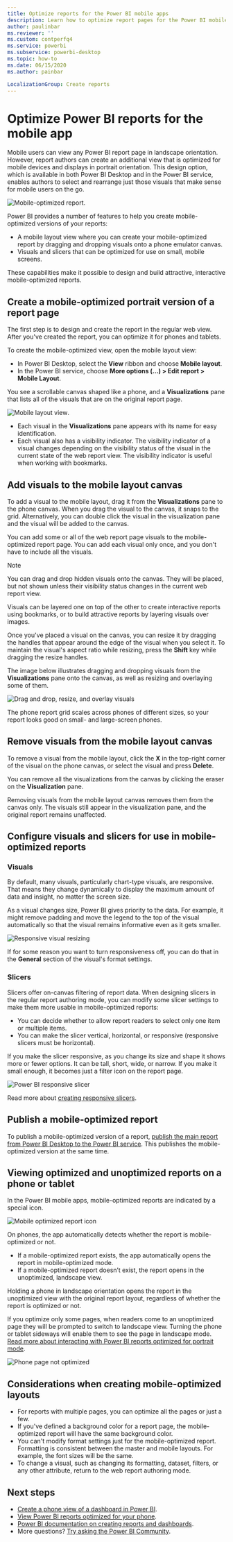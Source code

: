 ```yaml
---
title: Optimize reports for the Power BI mobile apps
description: Learn how to optimize report pages for the Power BI mobile apps by creating a portrait version of the report specifically for phones and tablets.
author: paulinbar
ms.reviewer: ''
ms.custom: contperfq4
ms.service: powerbi
ms.subservice: powerbi-desktop
ms.topic: how-to
ms.date: 06/15/2020
ms.author: painbar

LocalizationGroup: Create reports
---
```

# Optimize Power BI reports for the mobile app
Mobile users can view any Power BI report page in landscape orientation. However, report authors can create an additional view that is optimized for mobile devices and displays in portrait orientation. This design option, which is available in both Power BI Desktop and in the Power BI service, enables authors to select and rearrange just those visuals that make sense for mobile users on the go.

![Mobile-optimized report](media/desktop-create-phone-report/desktop-mobile-optimized-report.png).

Power BI provides a number of features to help you create mobile-optimized versions of your reports:
* A mobile layout view where you can create your mobile-optimized report by dragging and dropping visuals onto a phone emulator canvas.
* Visuals and slicers that can be optimized for use on small, mobile screens.

These capabilities make it possible to design and build attractive, interactive mobile-optimized reports.

## Create a mobile-optimized portrait version of a report page

The first step is to design and create the report in the regular web view. After you've created the report, you can optimize it for phones and tablets.

To create the mobile-optimized view, open the mobile layout view:
   * In Power BI Desktop, select the **View** ribbon and choose **Mobile layout**.
   * In the Power BI service, choose **More options (...) > Edit report > Mobile Layout**.

   You see a scrollable canvas shaped like a phone, and a **Visualizations** pane that lists all of the visuals that are on the original report page.

   ![Mobile layout view](media/desktop-create-phone-report/desktop-mobile-layout.png).

* Each visual in the **Visualizations** pane appears with its name for easy identification.
* Each visual also has a visibility indicator. The visibility indicator of a visual changes depending on the visibility status of the visual in the current state of the web report view. The visibility indicator is useful when working with bookmarks.

## Add visuals to the mobile layout canvas
To add a visual to the mobile layout, drag it from the **Visualizations** pane to the phone canvas. When you drag the visual to the canvas, it snaps to the grid. Alternatively, you can double click the visual in the visualization pane and the visual will be added to the canvas.

You can add some or all of the web report page visuals to the mobile-optimized report page. You can add each visual only once, and you don't have to include all the visuals.

>[!NOTE]
> You can drag and drop hidden visuals onto the canvas. They will be placed, but not shown unless their visibility status changes in the current web report view.

Visuals can be layered one on top of the other to create interactive reports using bookmarks, or to build attractive reports by layering visuals over images.

Once you've placed a visual on the canvas, you can resize it by dragging the handles that appear around the edge of the visual when you select it. To maintain the visual's aspect ratio while resizing, press the **Shift** key while dragging the resize handles.

The image below illustrates dragging and dropping visuals from the **Visualizations** pane onto the canvas, as well as resizing and overlaying some of them.

   ![Drag and drop, resize, and overlay visuals](media/desktop-create-phone-report/desktop-mobile-layout-overlay-resize.gif)

The phone report grid scales across phones of different sizes, so your report looks good on small- and large-screen phones.

## Remove visuals from the mobile layout canvas
To remove a visual from the mobile layout, click the **X** in the top-right corner of the visual on the phone canvas, or select the visual and press **Delete**.

You can remove all the visualizations from the canvas by clicking the eraser on the **Visualization** pane.

Removing visuals from the mobile layout canvas removes them from the canvas only. The visuals still appear in the visualization pane, and the original report remains unaffected.

## Configure visuals and slicers for use in mobile-optimized reports

### Visuals

By default, many visuals, particularly chart-type visuals, are responsive.  That means they change dynamically to display the maximum amount of data and insight, no matter the screen size.

As a visual changes size, Power BI gives priority to the data. For example, it might remove padding and move the legend to the top of the visual automatically so that the visual remains informative even as it gets smaller.

![Responsive visual resizing](media/desktop-create-phone-report/desktop-mobile-layout-responsive-visual.gif)
 
If for some reason you want to turn responsiveness off, you can do that in the **General** section of the visual's format settings.

### Slicers

Slicers offer on-canvas filtering of report data. When designing slicers in the regular report authoring mode, you can modify some slicer settings to make them more usable in mobile-optimized reports:
* You can decide whether to allow report readers to select only one item or multiple items.
* You can make the slicer vertical, horizontal, or responsive (responsive slicers must be horizontal).

If you make the slicer responsive, as you change its size and shape it shows more or fewer options. It can be tall, short, wide, or narrow. If you make it small enough, it becomes just a filter icon on the report page.

![Power BI responsive slicer](media/desktop-create-phone-report/desktop-create-phone-report-8.gif)
 
Read more about [creating responsive slicers](power-bi-slicer-filter-responsive.md).

## Publish a mobile-optimized report
To publish a mobile-optimized version of a report, [publish the main report from Power BI Desktop to the Power BI service](desktop-upload-desktop-files.md). This publishes the mobile-optimized version at the same time.

## Viewing optimized and unoptimized reports on a phone or tablet

In the Power BI mobile apps, mobile-optimized reports are indicated by a special icon.

![Mobile optimized report icon](media/desktop-create-phone-report/desktop-create-phone-report-optimized-icon.png)

On phones, the app automatically detects whether the report is mobile-optimized or not.
* If a mobile-optimized report exists, the app automatically opens the report in mobile-optimized mode.
* If a mobile-optimized report doesn’t exist, the report opens in the unoptimized, landscape view.

Holding a phone in landscape orientation opens the report in the unoptimized view with the original report layout, regardless of whether the report is optimized or not.

If you optimize only some pages, when readers come to an unoptimized page they will be prompted to switch to landscape view. Turning the phone or tablet sideways will enable them to see the page in landscape mode. [Read more about interacting with Power BI reports optimized for portrait mode](../consumer/mobile/mobile-apps-view-phone-report.md).

![Phone page not optimized](media/desktop-create-phone-report/desktop-create-phone-report-9.png)

## Considerations when creating mobile-optimized layouts
* For reports with multiple pages, you can optimize all the pages or just a few.
* If you've defined a background color for a report page, the mobile-optimized report will have the same background color.
* You can't modify format settings just for the mobile-optimized report. Formatting is consistent between the master and mobile layouts. For example, the font sizes will be the same.
* To change a visual, such as changing its formatting, dataset, filters, or any other attribute, return to the web report authoring mode.

## Next steps
* [Create a phone view of a dashboard in Power BI](service-create-dashboard-mobile-phone-view.md).
* [View Power BI reports optimized for your phone](../consumer/mobile/mobile-apps-view-phone-report.md).
* [Power BI documentation on creating reports and dashboards](https://docs.microsoft.com/power-bi/create-reports/).
* More questions? [Try asking the Power BI Community](https://community.powerbi.com/).